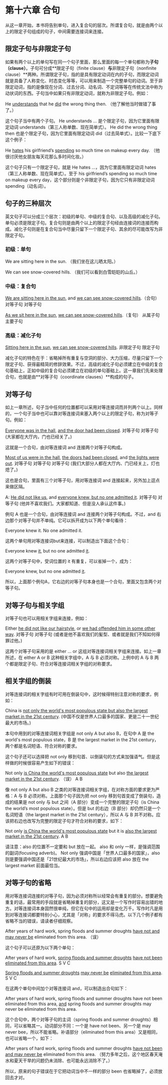 # 第十六章 合句

从这一章开始，本书将告别单句，进入复合句的层次。所谓复合句，就是由两个以上的限定子句组成的句子，中间需要连接词来连接。

## 限定子句与非限定子句

如果有两个以上的单句写在同一个句子里面，那么里面的每一个单句都称为**子句（clause）**。子句可分成**限定子句（finite clause）**与**非限定子句（nonfinite clause）**两种。所谓限定子句，指的是具有限定动词在内的子句，而限定动词就是具备了人称变化、时态变化等等，可以用来制造一个完整单句的动词。至于非限定动词，指的是像现在分词、过去分词、动名词、不定词等等在传统文法中称为动状词的东西。子句当中如果只有非限定动词，就称为非限定子句。例如：

He <u>understands</u> that he <u>did</u> the wrong thing then.
（他了解他当时做错了事了。）

这个句子当中有两个子句。 He understands … 是个限定子句，因为它里面有限定动词 understands（第三人称单数、现在简单式）。 He did the wrong thing then 也是个限定子句，因为它里面有限定动词 did（过去简单式）。比较一下底下这个例子：

He <u>hates</u> his girlfriend’s <u>spending</u> so much time on makeup every day.
（他很讨厌他女朋友每天花那么多时间化妆。）

这个句子只有一个限定子句，就是 He hates …，因为它里面有限定动词 hates（第三人称单数、现在简单式）。至于 his girlfriend’s spending so much time on makeup every day，这个部分则是个非限定子句，因为它只有非限定动词 spending（动名词）。

## 句子的三种层次

英文句子可以分成三个层次：初级的单句、中级的复合句、以及高级的减化子句。单句必须是限定子句。复合句则是由两个以上的限定子句经由连接词的连接而构成。减化子句则是在复合句当中尽量只留下一个限定子句、其余的尽可能改写为非限定子句。

### 初级：单句

We are sitting here in the sun.
（我们坐在这儿晒太阳。）

We can see snow-covered hills.
（我们可以看到白雪皑皑的山丘。）

### 中级：复合句

<u>We are sitting here in the sun</u>, and <u>we can see snow-covered hills</u>.（合句）
对等子句 对等子句

<u>As we sit here in the sun</u>, <u>we can see snow-covered hills</u>.（复句）
从属子句 主要子句

### 高级：减化子句

<u>Sitting here in the sun</u>, <u>we can see snow-covered hills</u>.
非限定子句 限定子句

减化子句的特色在于：省略掉所有重复与空洞的部分、大力压缩，尽量只留下一个限定子句、获得最精简的修辞效果。不过，高级的减化子句必须建立在中级的复合句基础上，正如中级的复合句必须建立在初级的单句基础上。这一章我们先来处理合句，也就是由**对等子句（coordinate clauses）**构成的句子。

## 对等子句

如上一章所述，句子当中任何的位置都可以采用对等连接词而并列两个以上。同样的，一个句子当中也可以靠对等连接词来塞入两个以上的限定子句，称为对等子句。例如：

<u>Everyone was in the hall</u>, <u>and the door had been closed</u>.
对等子句 对等子句 (大家都在大厅内，门也已经关了。)

这就是一个合句，由对等连接词 and 连接两个对等子句构成。

<u>Most of us were in the hall</u>, <u>the doors had been closed</u>, and <u>the lights were out</u>.
对等子句 对等子句 对等子句
(我们大部分人都在大厅内、门已经关上，灯也熄了。)

这也是合句，里面有三个对等子句，用对等连接词 and 连接起来，另外加上逗点来做区隔。

A: <u>He did not like us</u>, and <u>everyone knew, but no one admitted it</u>.
对等子句 对等子句
(他并不喜欢我们。大家都知道、但是没人承认这件事。)

例句 A 也是一个合句，由对等连接词 and 连接两个对等子句构成。不过，and 右边那个对等子句并不单纯。它可以拆开成为以下两个单句看待：

Everyone knew it.
No one admitted it.

这两个单句用对等连​​接词but来连接，可以制造出下面这个合句：

Everyone knew <u>it</u>, but no one admitted <u>it</u>.

这两个对等子句中，受词位置的 it 有重复，可以省掉一个，成为：

Everyone knew, but no one admitted <u>it</u>.

所以，上面那个例句A，它右边的对等子句本身也是一个合句，里面又包含两个对等子句。

## 对等子句与相关字组

对等子句也可以用相关字组来连接，例如：

Either <u>he did not like our hairstyle</u>, or <u>we had offended him in some other way</u>.
对等子句 对等子句
(或者是他不喜欢我们的髪型、或者就是我们不知如何得罪过他。)

这两个对等子句采用的是 either … or 这组对等连接词相关字组来连接。如上一章所述，在 either A or B 这种相关字组中，A 与 B 必须对称。上例中的 A 与 B 两个都是限定子句、符合对等连接词相关字组的对称要求。

## 相关字组的倒装

对等连接词的相关字组有时可用在倒装句中，这时候得特别注意对称的要求，例如：

China is <u>not only the world's most populous state but also the largest market in the 21st century</u>.
(中国不仅是世界人口最多的国家、更是二十一世纪最大的市场。)

本句中用到的对等连接词相关字组是 not only A but also B，在句中 A 是 the world's most populous state，B 是 the largest market in the 21st century，两个都是名词短语、符合对称的要求。

这个句子还可以选择把 not only 移到句首、以倒装句的方式来加强语气。但是这样做的时候很容易产生如下的错误：

Not only <u>is China the world's most populous state</u> but also <u>the largest market in the 21st century</u>. （误）
A B

像 not only A but also B 之类的对等连接词相关字组，在对称方面的要求更为严格：A 与 B 必须对称。上面那个句子因为把 not only 移到句首变成了倒装句，造成的结果是 not only 与 but 之间（A 部分）变成一个完整的限定子句（is China the world’s most populous state）。但是 but 的右边（B 部分）却仍然只是一个名词短语（the largest market in the 21st century），所以 A 与 B 并不对称。应该把右边也改写为完整的限定子句才符合对称的要求，如下：

Not only <u>is China the world's most populous state</u> but it is <u>also the largest market in the 21st century</u>.
A B

请注意：also 的位置不一定要和 but 放在一起。 also 和 only 一样，是强调范围的副词(focusing adverb)。 Not only 强调中国是「世界人口最多的国家」，also 则是要强调中国还是「21世纪最大的市场」，所以右边应该把 also 放在 the largest market 前面最恰当。

## 对等子句的省略

用对等连接词连接的对等子句，因为必须对称所以经常会有重复的部分。想要避免重复的话，最常用的手段就是省略掉重复的部分，这又是一个写作时容易出错的地方。对等连接词本身固然很单纯，但它在句中的运用却是变化万千。写作时凡是用到对等连接词都要特别小心，尤其是「对称」的要求不得马虎。以下几个例子都有省略不当的错误，请读者仔细观察。

After years of hard work, spring floods and summer droughts <u>have not and may never be</u> eliminated from this area. （误）

这个句子可以还原为以下两个单句：

After years of hard work, <u>spring floods and summer droughts</u> <u>have not been</u> <u>eliminated from this area</u>.
S V C

<u>Spring floods and summer droughts</u> <u>may never be</u> <u>eliminated from this area</u>.
S V C

在这两个单句中间加个对等连接词 and，可以制造出合句如下：

After years of hard work, spring floods and summer droughts have not been eliminated from this area, <u>and</u> spring floods and summer droughts may never be eliminated from this area.

这个合句中，两个对等子句的主词（spring floods and summer droughts）相同，可以省略其一。动词部分不同：一个是 have not been、另一个是 may never bee，所以不能省略。补语部分（eliminated from this area）又是相同，也可以省略一个，如下：

After years of hard work, spring floods and summer droughts <u>have not been and may never be</u> eliminated from this area.
（努力多年之后，这个地区春天淹水和夏天干旱的问题仍未消除、也可能永远消除不了。）

所以，原来的句子错误在于它把动词当中不一样的部分 been 也省略掉了，必须放回去才对。
